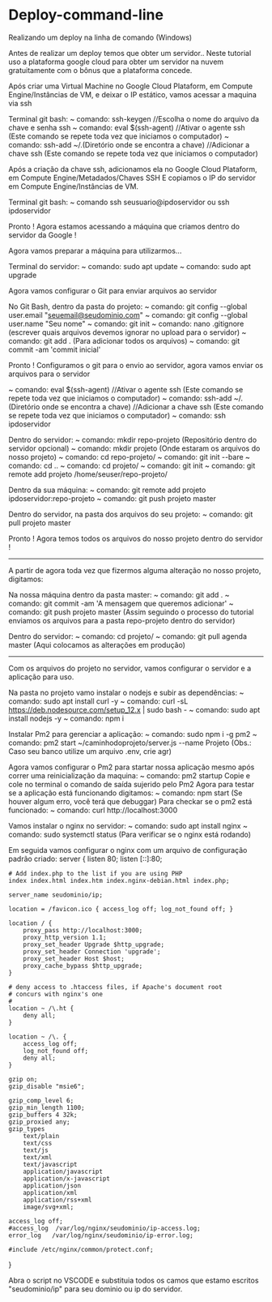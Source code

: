 # Deploy-command-line
Realizando um deploy na linha de comando (Windows)

Antes de realizar um deploy temos que obter um servidor..
Neste tutorial uso a plataforma google cloud para obter um servidor na nuvem gratuitamente com o bônus que a plataforma concede.

Após criar uma Virtual Machine no Google Cloud Plataform, em Compute Engine/Instâncias de VM, e deixar o IP estático, vamos acessar a maquina via ssh

Terminal git bash:
~ comando: ssh-keygen //Escolha o nome do arquivo da chave e senha ssh 
~ comando: eval $(ssh-agent) //Ativar o agente ssh (Este comando se repete toda vez que iniciamos o computador)
~ comando: ssh-add ~/.(Diretório onde se encontra a chave) //Adicionar  a chave ssh (Este comando se repete toda vez que iniciamos o computador)

Após a criação da chave ssh, adicionamos ela no Google Cloud Plataform, em Compute Engine/Metadados/Chaves SSH
E copiamos o IP do servidor em Compute Engine/Instâncias de VM.

Terminal git bash:
~ comando ssh seusuario@ipdoservidor ou ssh ipdoservidor

Pronto ! Agora estamos acessando a máquina que criamos dentro do servidor da Google !

Agora vamos preparar a máquina para utilizarmos...

Terminal do servidor:
~ comando: sudo apt update
~ comando: sudo apt upgrade


Agora vamos configurar o Git para enviar arquivos ao servidor

No Git Bash, dentro da pasta do projeto:
~ comando: git config --global user.email "seuemail@seudominio.com"
~ comando: git config --global user.name "Seu nome"
~ comando: git init
~ comando: nano .gitignore (escrever quais arquivos devemos ignorar no upload para o servidor)
~ comando: git add . (Para adicionar todos os arquivos)
~ comando: git commit -am 'commit inicial' 

Pronto ! Configuramos o git para o envio ao servidor, agora vamos enviar os arquivos para o servidor

~ comando: eval $(ssh-agent) //Ativar o agente ssh (Este comando se repete toda vez que iniciamos o computador)
~ comando: ssh-add ~/.(Diretório onde se encontra a chave) //Adicionar  a chave ssh (Este comando se repete toda vez que iniciamos o computador)
~ comando: ssh ipdoservidor

Dentro do servidor:
~ comando: mkdir repo-projeto (Repositório dentro do servidor opcional)
~ comando: mkdir projeto (Onde estaram os arquivos do nosso projeto)
~ comando: cd repo-projeto/ 
~ comando: git init --bare
~ comando: cd ..
~ comando: cd projeto/
~ comando: git init
~ comando: git remote add projeto /home/seuser/repo-projeto/

Dentro da sua máquina:
~ comando: git remote add projeto ipdoservidor:repo-projeto
~ comando: git push projeto master

Dentro do servidor, na pasta dos arquivos do seu projeto:
~ comando: git pull projeto master

Pronto ! Agora temos todos os arquivos do nosso projeto dentro do servidor !


______________________________________________________________________________________________
A partir de agora toda vez que fizermos alguma alteração no nosso projeto, digitamos:

Na nossa máquina dentro da pasta master:
~ comando: git add .
~ comando: git commit -am 'A mensagem que queremos adicionar'
~ comando: git push projeto master
(Assim seguindo o processo do tutorial enviamos os arquivos para a pasta repo-projeto dentro do servidor)

Dentro do servidor:
~ comando: cd projeto/
~ comando: git pull agenda master (Aqui colocamos as alterações em produção)
________________________________________________________________________________________________

Com os arquivos do projeto no servidor, vamos configurar o servidor e a aplicação para uso.

Na pasta no projeto vamo instalar o nodejs e subir as dependências:
~ comando: sudo apt install curl -y
~ comando: curl -sL https://deb.nodesource.com/setup_12.x | sudo bash -
~ comando: sudo apt install nodejs -y
~ comando: npm i

Instalar Pm2 para gerenciar a aplicação:
~ comando: sudo npm i -g pm2
~ comando: pm2 start ~/caminhodoprojeto/server.js --name Projeto
(Obs.: Caso seu banco utilize um arquivo .env, crie agr)

Agora vamos configurar o Pm2 para startar nossa aplicação mesmo após correr uma reinicialização da maquina:
~ comando: pm2 startup
Copie e cole no terminal o comando de saída sujerido pelo Pm2
Agora para testar se a aplicação está funcionando digitamos:
~ comando: npm start
(Se houver algum erro, você terá que debuggar)
Para checkar se o pm2 está funcionado:
~ comando: curl http://localhost:3000


Vamos instalar o nginx no servidor:
~ comando: sudo apt install nginx
~ comando: sudo systemctl status (Para verificar se o nginx está rodando)

Em seguida vamos configurar o nginx com um arquivo de configuração padrão criado:
  server {
	listen 80;
	listen [::]:80;

	# Add index.php to the list if you are using PHP
	index index.html index.htm index.nginx-debian.html index.php;

	server_name seudominio/ip;

	location = /favicon.ico { access_log off; log_not_found off; }
  
	location / {
		proxy_pass http://localhost:3000;
		proxy_http_version 1.1;
		proxy_set_header Upgrade $http_upgrade;
		proxy_set_header Connection 'upgrade';
		proxy_set_header Host $host;
		proxy_cache_bypass $http_upgrade;
	}

	# deny access to .htaccess files, if Apache's document root
	# concurs with nginx's one
	#
	location ~ /\.ht {
		deny all;
	}

	location ~ /\. {
		access_log off;
		log_not_found off;
		deny all;
	}

	gzip on;
	gzip_disable "msie6";

	gzip_comp_level 6;
	gzip_min_length 1100;
	gzip_buffers 4 32k;
	gzip_proxied any;
	gzip_types
		text/plain
		text/css
		text/js
		text/xml
		text/javascript
		application/javascript
		application/x-javascript
		application/json
		application/xml
		application/rss+xml
		image/svg+xml;

	access_log off;
	#access_log  /var/log/nginx/seudominio/ip-access.log;
	error_log   /var/log/nginx/seudominio/ip-error.log;

	#include /etc/nginx/common/protect.conf;
}

Abra o script no VSCODE e substituia todos os camos que estamo escritos "seudominio/ip" para seu dominio ou ip do servidor.





